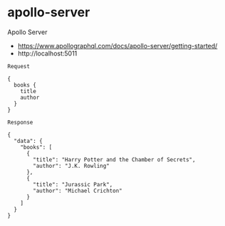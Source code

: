 # apollo-server
Apollo Server

* https://www.apollographql.com/docs/apollo-server/getting-started/
* http://localhost:5011

`Request`
```
{
  books {
    title
    author
  }
}
```

`Response`
```
{
  "data": {
    "books": [
      {
        "title": "Harry Potter and the Chamber of Secrets",
        "author": "J.K. Rowling"
      },
      {
        "title": "Jurassic Park",
        "author": "Michael Crichton"
      }
    ]
  }
}
```
